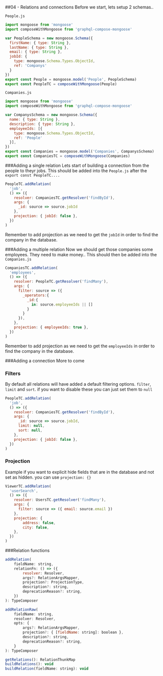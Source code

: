 ##04 - Relations and connections
Before we start, lets setup 2 schemas..

`People.js`
```js
import mongoose from 'mongoose'
import composeWithMongoose from 'graphql-compose-mongoose'

var PeopleSchema = new mongoose.Schema({
  firstName: { type: String },
  lastName: { type: String },
  email: { type: String },
  jobId: {
    type: mongoose.Schema.Types.ObjectId,
    ref: 'Companys'
  }
})
export const People = mongoose.model('People', PeopleSchema)
export const PeopleTC = composeWithMongoose(People)
```

`Companies.js`
```js
import mongoose from 'mongoose'
import composeWithMongoose from 'graphql-compose-mongoose'

var CompanysSchema = new mongoose.Schema({
  name: { type: String },
  description: { type: String },
  employeeIds: [{
    type: mongoose.Schema.Types.ObjectId,
    ref: 'People'
  }],
})
export const Companies = mongoose.model('Companies', CompanysSchema)
export const CompaniesTC = composeWithMongoose(Companies)
```

###Adding a single relation
Lets start of building a connection from the people to theyr jobs.
This should be added into the `People.js` after the `export const PeopleTC....`
```js
PeopleTC.addRelation(
  'job',
  () => ({
    resolver: CompaniesTC.getResolver('findById'),
    args: {
      _id: source => source.jobId
    },
    projection: { jobId: false },
  })
)
```
Remember to add projection as we need to get the `jobId` in order to find the company in the database.


###Adding a multiple relation
Now we should get those companies some employees. They need to make money..
This should then be added into the `Companies.js`
```js
CompaniesTC.addRelation(
  'employees',
  () => ({
    resolver: PeopleTC.getResolver('findMany'),
    args: {
      filter: source => ({
        _operators:{
          _id:{
            in: source.employeeIds || []
          }
        }
      }),
    },
    projection: { employeeIds: true },
  })
)
```
Remember to add projection as we need to get the `employeeIds` in order to find the company in the database.


###Adding a connection
More to come


### Filters
By default all relations will have added a default filtering options. `filter`, `limit` and `sort`. if you want to disable these you can just set them to `null`
```js
PeopleTC.addRelation(
  'job',
  () => ({
    resolver: CompaniesTC.getResolver('findById'),
    args: {
      _id: source => source.jobId,
      limit: null,
      sort: null,
    },
    projection: { jobId: false },
  })
)
```



### Projection
Example if you want to explicit hide fields that are in the database and not set as hidden. you can use `projection: {}` 
```js
ViewerTC.addRelation(
  'userSearch',
  () => ({
    resolver: UsersTC.getResolver('findMany'),
    args: {
      filter: source => ({ email: source.email })
    },
    projection: {
        address: false,
        city: false, 
    },
  })
)
```


###Relation functions
```js
addRelation(
    fieldName: string, 
    relationFn: () => ({
        resolver: Resolver,
        args?: RelationArgsMapper,
        projection?: ProjectionType,
        description?: string,
        deprecationReason?: string,
    })
): TypeComposer

addRelationRaw(
    fieldName: string,
    resolver: Resolver,
    opts: {
        args?: RelationArgsMapper,
        projection?: { [fieldName: string]: boolean },
        description?: string,
        deprecationReason?: string,
    }
): TypeComposer

getRelations(): RelationThunkMap
buildRelations(): void
buildRelation(fieldName: string): void
```